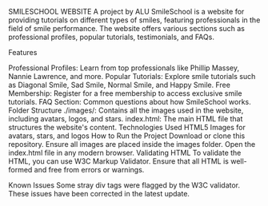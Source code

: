 SMILESCHOOL WEBSITE
A project by ALU
SmileSchool is a website for providing tutorials on different types of smiles, featuring professionals in the field of smile performance. The website offers various sections such as professional profiles, popular tutorials, testimonials, and FAQs.


Features

Professional Profiles: Learn from top professionals like Phillip Massey, Nannie Lawrence, and more.
Popular Tutorials: Explore smile tutorials such as Diagonal Smile, Sad Smile, Normal Smile, and Happy Smile.
Free Membership: Register for a free membership to access exclusive smile tutorials.
FAQ Section: Common questions about how SmileSchool works.
Folder Structure
./images/: Contains all the images used in the website, including avatars, logos, and stars.
index.html: The main HTML file that structures the website's content.
Technologies Used
HTML5
Images for avatars, stars, and logos
How to Run the Project
Download or clone this repository.
Ensure all images are placed inside the images folder.
Open the index.html file in any modern browser.
Validating HTML
To validate the HTML, you can use W3C Markup Validator. Ensure that all HTML is well-formed and free from errors or warnings.

Known Issues
Some stray div tags were flagged by the W3C validator. These issues have been corrected in the latest update.
